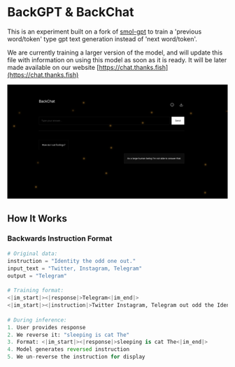 # BackGPT & BackChat

This is an experiment built on a fork of [smol-gpt](https://github.com/Om-Alve/smolGPT) to train a 'previous word/token' type gpt text generation instead of 'next word/token'. 

We are currently training a larger version of the model, and will update this file with information on using this model as soon as it is ready. 
It will be later made available on our website [https://chat.thanks.fish](https://chat.thanks.fish)

![BackChat](assets/LLMA.png)

## How It Works

### Backwards Instruction Format
```python
# Original data:
instruction = "Identity the odd one out."
input_text = "Twitter, Instagram, Telegram"
output = "Telegram"

# Training format:
<|im_start|><|response|>Telegram<|im_end|>
<|im_start|><|instruction|>Twitter Instagram, Telegram out odd the Identity<|im_end|>

# During inference:
1. User provides response
2. We reverse it: "sleeping is cat The"
3. Format: <|im_start|><|response|>sleeping is cat The<|im_end|>
4. Model generates reversed instruction
5. We un-reverse the instruction for display
```

<!-- ## Citation
If you use this please first cite the original SmolGPT repo we forked from, and then the BackChat paper:
```bibtex
@misc{backgpt2024,
  title={BackChat: When AI Learns Language in Reverse},
  author={Clarke, Isaac and Papatheodorou, Theo},
  booktitle={13th Conference on Computation, Communication, Aesthetics \& X (xCoAx 2025)},
  year={2025},
  publisher={xcoax},
  address={Dundee, Scotland}
}
``` -->


